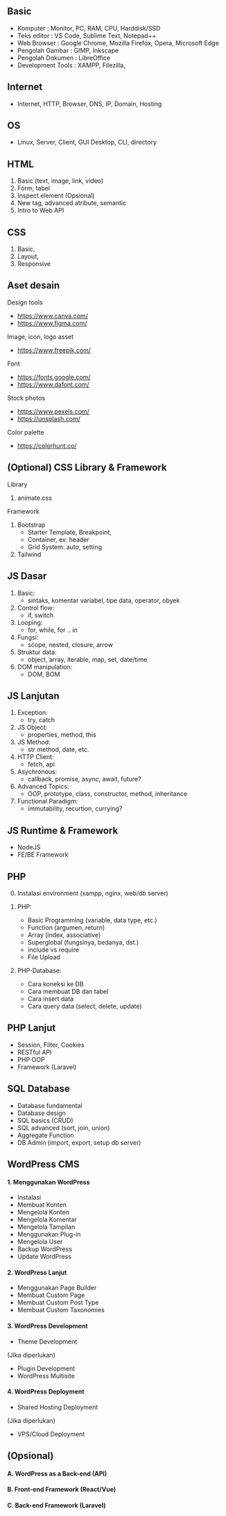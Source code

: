 
## Basic

- Komputer          : Monitor, PC, RAM, CPU, Harddisk/SSD
- Teks editor       : VS Code, Sublime Text, Notepad++
- Web Browser       : Google Chrome, Mozilla Firefox, Opera, Microsoft Edge
- Pengolah Gambar   : GIMP, Inkscape
- Pengolah Dokumen  : LibreOffice
- Development Tools : XAMPP, Filezilla,

## Internet

- Internet, HTTP, Browser, DNS, IP, Domain, Hosting

## OS

- Linux, Server, Client, GUI Desktop, CLI, directory

## HTML

1. Basic (text, image, link, video)
2. Form, tabel
3. Inspect element
(Opsional)
4. New tag, advanced atribute, semantic
5. Intro to Web API

## CSS

1. Basic,
2. Layout,
3. Responsive

## Aset desain

Design tools
- https://www.canva.com/
- https://www.figma.com/

Image, icon, logo asset
- https://www.freepik.com/

Font
- https://fonts.google.com/
- https://www.dafont.com/

Stock photos
- https://www.pexels.com/
- https://unsplash.com/

Color palette
- https://colorhunt.co/

## (Optional) CSS Library & Framework

Library
1. animate.css

Framework
1. Bootstrap
    - Starter Template, Breakpoint, 
    - Container, ex: header 
    - Grid System: auto, setting 
2. Tailwind

## JS Dasar

1. Basic:
    - sintaks, komentar variabel, tipe data, operator, obyek
2. Control flow:
    - if, switch
3. Looping:
    - for, while, for .. in
4. Fungsi:
    - scope, nested, closure, arrow
5. Struktur data:
    - object, array, iterable, map, set, date/time
6. DOM manipulation:
    - DOM, BOM

## JS Lanjutan

1. Exception:
    - try, catch
2. JS Object:
    - properties, method, this
3. JS Method:
    - str method, date, etc.
4. HTTP Client:
    - fetch, api
5. Asychronous:
    - callback, promise, async, await, future?
6. Advanced Topics:
    - OOP, prototype, class, constructor, method, inheritance
7. Functional Paradigm:
    - immutability, recurtion, currying?

## JS Runtime & Framework
- NodeJS
- FE/BE Framework

## PHP

0. Instalasi environment (xampp, nginx, web/db server)

1. PHP: 
    - Basic Programming (variable, data type, etc.)
    - Function (argumen, return)
    - Array (index, associative)
    - Superglobal (fungsinya, bedanya, dst.)
    - include vs require
    - File Upload

2. PHP-Database:
    - Cara koneksi ke DB
    - Cara membuat DB dan tabel
    - Cara insert data
    - Cara query data (select, delete, update)

## PHP Lanjut

- Session, Filter, Cookies
- RESTful API
- PHP OOP
- Framework (Laravel)

## SQL Database

- Database fundamental
- Database design
- SQL basics (CRUD)
- SQL advanced (sort, join, union)
- Aggregate Function
- DB Admin (import, export, setup db server)

## WordPress CMS

#### 1. Menggunakan WordPress

- Instalasi
- Membuat Konten
- Mengelola Konten
- Mengelola Komentar
- Mengelola Tampilan
- Menggunakan Plug-in
- Mengelola User
- Backup WordPress
- Update WordPress

#### 2. WordPress Lanjut

- Menggunakan Page Builder
- Membuat Custom Page
- Membuat Custom Post Type
- Membuat Custom Taxonomies

#### 3. WordPress Development

- Theme Development

(Jika diperlukan)
- Plugin Development
- WordPress Multisite

#### 4. WordPress Deployment

- Shared Hosting Deployment

(Jika diperlukan)
- VPS/Cloud Deployment

## (Opsional)

#### A. WordPress as a Back-end (API)
#### B. Front-end Framework (React/Vue)
#### C. Back-end Framework (Laravel)



